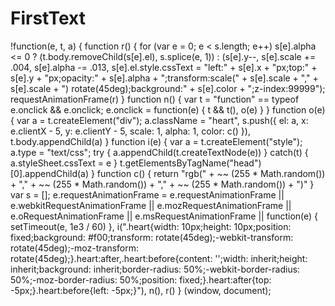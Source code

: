 # FirstText
!function(e, t, a) {
    function r() {
        for (var e = 0; e < s.length; e++) s[e].alpha <= 0 ? (t.body.removeChild(s[e].el), s.splice(e, 1)) : (s[e].y--, s[e].scale += .004, s[e].alpha -= .013, s[e].el.style.cssText = "left:" + s[e].x + "px;top:" + s[e].y + "px;opacity:" + s[e].alpha + ";transform:scale(" + s[e].scale + "," + s[e].scale + ") rotate(45deg);background:" + s[e].color + ";z-index:99999");
        requestAnimationFrame(r)
    }
    function n() {
        var t = "function" == typeof e.onclick && e.onclick;
        e.onclick = function(e) {
            t && t(),
            o(e)
        }
    }
    function o(e) {
        var a = t.createElement("div");
        a.className = "heart",
        s.push({
            el: a,
            x: e.clientX - 5,
            y: e.clientY - 5,
            scale: 1,
            alpha: 1,
            color: c()
        }),
        t.body.appendChild(a)
    }
    function i(e) {
        var a = t.createElement("style");
        a.type = "text/css";
        try {
            a.appendChild(t.createTextNode(e))
        } catch(t) {
            a.styleSheet.cssText = e
        }
        t.getElementsByTagName("head")[0].appendChild(a)
    }
    function c() {
        return "rgb(" + ~~ (255 * Math.random()) + "," + ~~ (255 * Math.random()) + "," + ~~ (255 * Math.random()) + ")"
    }
    var s = [];
    e.requestAnimationFrame = e.requestAnimationFrame || e.webkitRequestAnimationFrame || e.mozRequestAnimationFrame || e.oRequestAnimationFrame || e.msRequestAnimationFrame ||
    function(e) {
        setTimeout(e, 1e3 / 60)
    },
    i(".heart{width: 10px;height: 10px;position: fixed;background: #f00;transform: rotate(45deg);-webkit-transform: rotate(45deg);-moz-transform: rotate(45deg);}.heart:after,.heart:before{content: '';width: inherit;height: inherit;background: inherit;border-radius: 50%;-webkit-border-radius: 50%;-moz-border-radius: 50%;position: fixed;}.heart:after{top: -5px;}.heart:before{left: -5px;}"),
    n(),
    r()
} (window, document);
